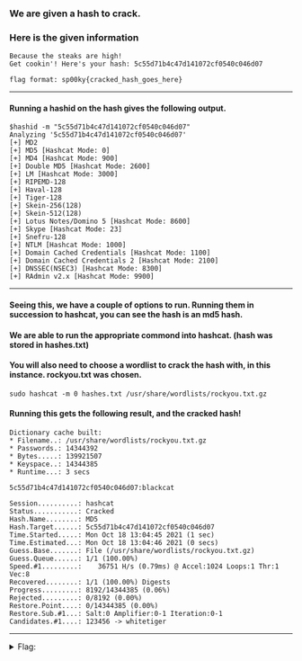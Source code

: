 ### We are given a hash to crack.
### Here is the given information
```
Because the steaks are high!
Get cookin'! Here's your hash: 5c55d71b4c47d141072cf0540c046d07

flag format: sp00ky{cracked_hash_goes_here}
```
___
#### Running a hashid on the hash gives the following output.

```
$hashid -m "5c55d71b4c47d141072cf0540c046d07"
Analyzing '5c55d71b4c47d141072cf0540c046d07'
[+] MD2 
[+] MD5 [Hashcat Mode: 0]
[+] MD4 [Hashcat Mode: 900]
[+] Double MD5 [Hashcat Mode: 2600]
[+] LM [Hashcat Mode: 3000]
[+] RIPEMD-128 
[+] Haval-128 
[+] Tiger-128 
[+] Skein-256(128) 
[+] Skein-512(128) 
[+] Lotus Notes/Domino 5 [Hashcat Mode: 8600]
[+] Skype [Hashcat Mode: 23]
[+] Snefru-128 
[+] NTLM [Hashcat Mode: 1000]
[+] Domain Cached Credentials [Hashcat Mode: 1100]
[+] Domain Cached Credentials 2 [Hashcat Mode: 2100]
[+] DNSSEC(NSEC3) [Hashcat Mode: 8300]
[+] RAdmin v2.x [Hashcat Mode: 9900]

```
___
#### Seeing this, we have a couple of options to run. Running them in succession to hashcat, you can see the hash is an md5 hash.
#### We are able to run the appropriate commond into hashcat. (hash was stored in hashes.txt)
#### You will also need to choose a wordlist to crack the hash with, in this instance. rockyou.txt was chosen.
```
sudo hashcat -m 0 hashes.txt /usr/share/wordlists/rockyou.txt.gz 
```
#### Running this gets the following result, and the cracked hash!
```
Dictionary cache built:
* Filename..: /usr/share/wordlists/rockyou.txt.gz
* Passwords.: 14344392
* Bytes.....: 139921507
* Keyspace..: 14344385
* Runtime...: 3 secs

5c55d71b4c47d141072cf0540c046d07:blackcat        
                                                 
Session..........: hashcat
Status...........: Cracked
Hash.Name........: MD5
Hash.Target......: 5c55d71b4c47d141072cf0540c046d07
Time.Started.....: Mon Oct 18 13:04:45 2021 (1 sec)
Time.Estimated...: Mon Oct 18 13:04:46 2021 (0 secs)
Guess.Base.......: File (/usr/share/wordlists/rockyou.txt.gz)
Guess.Queue......: 1/1 (100.00%)
Speed.#1.........:    36751 H/s (0.79ms) @ Accel:1024 Loops:1 Thr:1 Vec:8
Recovered........: 1/1 (100.00%) Digests
Progress.........: 8192/14344385 (0.06%)
Rejected.........: 0/8192 (0.00%)
Restore.Point....: 0/14344385 (0.00%)
Restore.Sub.#1...: Salt:0 Amplifier:0-1 Iteration:0-1
Candidates.#1....: 123456 -> whitetiger

```
___
<details>
  <summary>Flag:</summary>
  sp00ky{blackcat}
</details>
